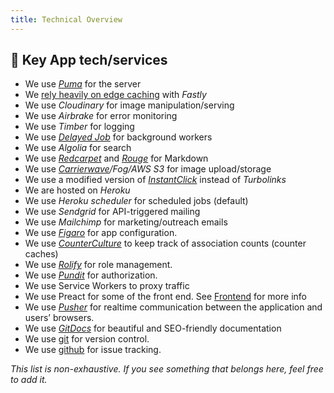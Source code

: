 ```yaml
---
title: Technical Overview
---
```


## 🔑 Key App tech/services

- We use [_Puma_](https://github.com/puma/puma) for the server
- We [rely heavily on edge caching](https://dev.to/ben/making-devto-insanely-fast) with _Fastly_
- We use _Cloudinary_ for image manipulation/serving
- We use _Airbrake_ for error monitoring
- We use _Timber_ for logging
- We use [_Delayed Job_](https://github.com/collectiveidea/delayed_job) for background workers
- We use _Algolia_ for search
- We use [_Redcarpet_](https://github.com/vmg/redcarpet) and [_Rouge_](https://github.com/jneen/rouge) for Markdown
- We use _[Carrierwave](https://github.com/carrierwaveuploader/carrierwave)/Fog/AWS S3_ for image upload/storage
- We use a modified version of [_InstantClick_](http://instantclick.io/) instead of _Turbolinks_
- We are hosted on _Heroku_
- We use _Heroku scheduler_ for scheduled jobs (default)
- We use _Sendgrid_ for API-triggered mailing
- We use _Mailchimp_ for marketing/outreach emails
- We use [_Figaro_](https://github.com/laserlemon/figaro) for app configuration.
- We use [_CounterCulture_](https://github.com/magnusvk/counter_culture) to keep track of association counts (counter caches)
- We use [_Rolify_](https://github.com/RolifyCommunity/rolify) for role management.
- We use [_Pundit_](https://github.com/varvet/pundit) for authorization.
- We use Service Workers to proxy traffic
- We use Preact for some of the front end. See [Frontend](https://docs.dev.to/frontend/) for more info
- We use [_Pusher_](https://pusher.com) for realtime communication between the application and users’ browsers.
- We use [_GitDocs_](https://gitdocs.netlify.com) for beautiful and SEO-friendly documentation
- We use [git](https://git-scm.com/) for version control.
- We use [github](https://github.com/) for issue tracking.

_This list is non-exhaustive. If you see something that belongs here, feel free to add it._

